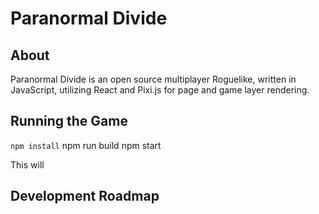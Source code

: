 # Paranormal Divide
## About
  Paranormal Divide is an open source multiplayer Roguelike, written in JavaScript, utilizing React and Pixi.js for page and game layer rendering.

## Running the Game
  <code>npm install</code>
  npm run build
  npm start

  This will 

## Development Roadmap

